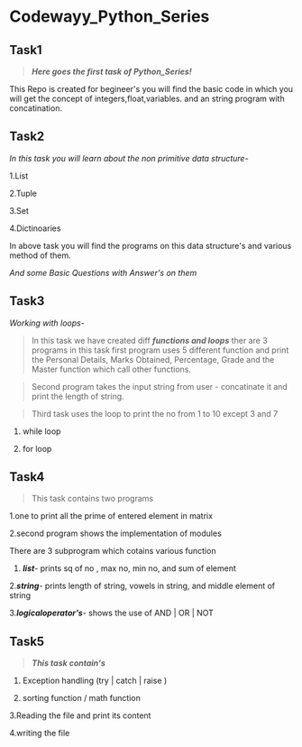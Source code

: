 # Codewayy_Python_Series

## Task1
> **_Here goes the first task of Python_Series!_**

This Repo is created for begineer's you will find the basic code in which you will get the concept of integers,float,variables. and an string program with concatination.

## Task2
_In this task you will learn about the non primitive data structure-_

1.List

2.Tuple

3.Set

4.Dictinoaries

In above task you will find the programs on this data structure's and various method of them.

_And some Basic Questions with Answer's on them_

## Task3
_Working with loops-_
> In this task we have created diff **_functions and loops_**
ther are 3 programs in this task first program uses 5 different function and print the Personal Details, Marks Obtained, Percentage, Grade and the Master function which 
call other functions.
 
>Second program takes the input string from user - concatinate it and print the length of string. 

>Third task uses the loop to print the no from 1 to 10 except 3 and 7

1. while loop

2. for loop

## Task4
> This task contains two programs

1.one to print all the prime of entered element in matrix

2.second program shows the implementation of modules

There are 3 subprogram which cotains various function

1. **_list_**- prints sq of no , max no, min no, and sum of element

2.**_string_**- prints length of string, vowels in string, and middle element of string

3.**_logicaloperator's_**- shows the use of AND | OR | NOT

## Task5
> **_This task contain's_**

1. Exception handling (try | catch | raise )

2. sorting function / math function

3.Reading the file and print its content

4.writing the file
